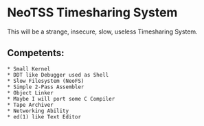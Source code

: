 # NeoTSS Timesharing System

This will be a strange, insecure, slow, useless Timesharing System.

## Competents:
	* Small Kernel
	* DDT like Debugger used as Shell
	* Slow Filesystem (NeoFS)
	* Simple 2-Pass Assembler
	* Object Linker
	* Maybe I will port some C Compiler
	* Tape Archiver
	* Networking Ability
	* ed(1) like Text Editor
